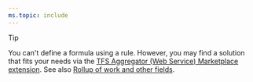 ```yaml
---
ms.topic: include
---
```


> [!TIP]  
> You can't define a formula using a rule. However, you may find a solution that fits your needs via the [TFS Aggregator (Web Service) Marketplace extension](https://marketplace.visualstudio.com/items?itemName=tfsaggregatorteam.tfs-aggregator-web-service). See also [Rollup of work and other fields](/azure/devops/reference/xml/support-rollup-of-work-and-other-fields).
